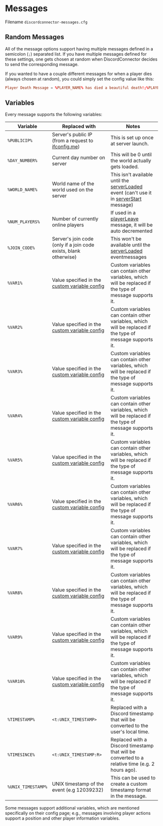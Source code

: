# Messages

Filename `discordconnector-messages.cfg`

## Random Messages

All of the message options support having multiple messages defined in a semicolon (`;`) separated list. If you have multiple messages defined for these settings, one gets chosen at random when DiscordConnector decides to send the corresponding message.

If you wanted to have a couple different messages for when a player dies (always chosen at random), you could simply set the config value like this:

```toml
Player Death Message = %PLAYER_NAME% has died a beautiful death!;%PLAYER_NAME% went to their end with honor!;%PLAYER_NAME% died.
```

## Variables

Every message supports the following variables:

| Variable           | Replaced with                                                              | Notes                                                                                                                                                                                |
| ------------------ | -------------------------------------------------------------------------- | ------------------------------------------------------------------------------------------------------------------------------------------------------------------------------------ |
| `%PUBLICIP%`       | Server's public IP (from a request to [ifconfig.me](https://ifconfig.me/)) | This is set up once at server launch.                                                                                                                                                |
| `%DAY_NUMBER%`     | Current day number on server                                               | This will be 0 until the world actually gets loaded.                                                                                                                                 |
| `%WORLD_NAME%`     | World name of the world used on the server                                 | This isn't available until the [serverLoaded](./messages.server.md#server-started-message) event (can't use it in [serverStart](./messages.server.md#server-launch-message) message) |
| `%NUM_PLAYERS%`    | Number of currently online players                                         | If used in a [playerLeave](./messages.player.md#player-leave-message) message, it will be auto decremented                                                                           |
| `%JOIN_CODE%`      | Server's join code (only if a join code exists, blank otherwise)           | This won't be available until the [serverLoaded](./messages.server.md#server-started-message) eventmessages                                                                          |
| `%VAR1%`           | Value specified in the [custom variable config](./variables.custom.md)     | Custom variables can contain other variables, which will be replaced if the type of message supports it.                                                                             |
| `%VAR2%`           | Value specified in the [custom variable config](./variables.custom.md)     | Custom variables can contain other variables, which will be replaced if the type of message supports it.                                                                             |
| `%VAR3%`           | Value specified in the [custom variable config](./variables.custom.md)     | Custom variables can contain other variables, which will be replaced if the type of message supports it.                                                                             |
| `%VAR4%`           | Value specified in the [custom variable config](./variables.custom.md)     | Custom variables can contain other variables, which will be replaced if the type of message supports it.                                                                             |
| `%VAR5%`           | Value specified in the [custom variable config](./variables.custom.md)     | Custom variables can contain other variables, which will be replaced if the type of message supports it.                                                                             |
| `%VAR6%`           | Value specified in the [custom variable config](./variables.custom.md)     | Custom variables can contain other variables, which will be replaced if the type of message supports it.                                                                             |
| `%VAR7%`           | Value specified in the [custom variable config](./variables.custom.md)     | Custom variables can contain other variables, which will be replaced if the type of message supports it.                                                                             |
| `%VAR8%`           | Value specified in the [custom variable config](./variables.custom.md)     | Custom variables can contain other variables, which will be replaced if the type of message supports it.                                                                             |
| `%VAR9%`           | Value specified in the [custom variable config](./variables.custom.md)     | Custom variables can contain other variables, which will be replaced if the type of message supports it.                                                                             |
| `%VAR10%`          | Value specified in the [custom variable config](./variables.custom.md)     | Custom variables can contain other variables, which will be replaced if the type of message supports it.                                                                             |
| `%TIMESTAMP%`      | `<t:UNIX_TIMESTAMP>`                                                       | Replaced with a Discord timestamp that will be converted to the user's local time.                                                                                                   |
| `%TIMESINCE%`      | `<t:UNIX_TIMESTAMP:R>`                                                     | Replaced with a Discord timestamp that will be converted to a relative time (e.g. 2 hours ago).                                                                                      |
| `%UNIX_TIMESTAMP%` | UNIX timestamp of the event (e.g 12039232)                                 | This can be used to create a custom timestamp format in the message.                                                                                                                 |

Some messages support additional variables, which are mentioned specifically on their config page; e.g., messages involving player actions support a position and other player information variables.
